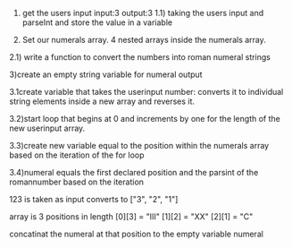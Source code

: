 1) get the users input
input:3
output:3
1.1) taking the users input and parseInt and store the value in a variable

2) Set our numerals array. 4 nested arrays inside the numerals array.

2.1) write a function to convert the numbers into roman numeral strings

3)create an empty string variable for numeral output

3.1create variable that takes the userinput number: converts it to individual string elements inside a new array and reverses it.

3.2)start loop that begins at 0 and increments by one for the length of the new userinput array.

3.3)create new variable equal to the position within the numerals array based on the iteration of the for loop

3.4)numeral equals the first declared position and the parsint of the romannumber based on the iteration

123 is taken as input
converts to ["3", "2", "1"]

array is 3 positions in length
[0][3] = "III"
[1][2] = "XX"
[2][1] = "C"

concatinat the numeral at that position to the empty variable numeral
